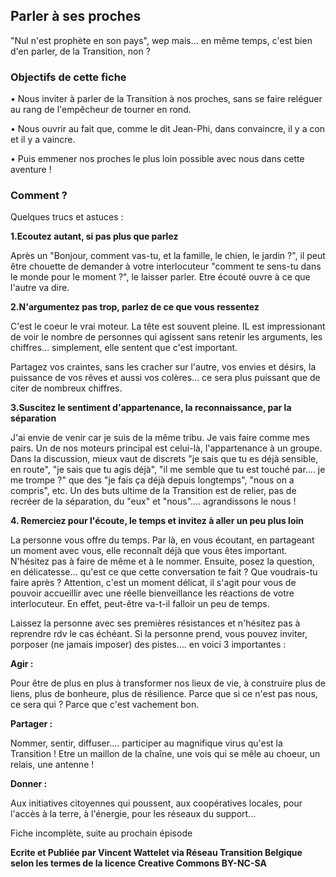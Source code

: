 ## Parler à ses proches

"Nul n'est prophète en son pays", wep mais... en même temps, c'est bien d'en parler, de la Transition, non ?

### **Objectifs de cette fiche**

• Nous inviter à parler de la Transition à nos proches, sans se faire reléguer au rang de l'empêcheur de tourner en rond.

• Nous ouvrir au fait que, comme le dit Jean-Phi, dans convaincre, il y a con et il y a vaincre.

• Puis emmener nos proches le plus loin possible avec nous dans cette aventure !

### **Comment ?**

Quelques trucs et astuces :

**1.Ecoutez autant, si pas plus que parlez**

Après un "Bonjour, comment vas-tu, et la famille, le chien, le jardin ?", il peut être chouette de demander à votre interlocuteur "comment te sens-tu dans le monde pour le moment ?", le laisser parler. Etre écouté ouvre à ce que l'autre va dire.

**2.N'argumentez pas trop, parlez de ce que vous ressentez**

C'est le coeur le vrai moteur. La tête est souvent pleine. IL est impressionant de voir le nombre de personnes qui agissent sans retenir les arguments, les chiffres... simplement, elle sentent que c'est important.

Partagez vos craintes, sans les cracher sur l'autre, vos envies et désirs, la puissance de vos rêves et aussi vos colères... ce sera plus puissant que de citer de nombreux chiffres.

**3.Suscitez le sentiment d'appartenance, la reconnaissance, par la séparation**

J'ai envie de venir car je suis de la même tribu. Je vais faire comme mes pairs. Un de nos moteurs principal est celui-là, l'appartenance à un groupe. Dans la discussion, mieux vaut de discrets "je sais que tu es déjà sensible, en route", "je sais que tu agis déjà", "il me semble que tu est touché par.... je me trompe ?" que des "je fais ça déjà depuis longtemps", "nous on a compris", etc. Un des buts ultime de la Transition est de relier, pas de recréer de la séparation, du "eux" et "nous".... agrandissons le nous !

**4. Remerciez pour l'écoute, le temps et invitez à aller un peu plus loin**

La personne vous offre du temps. Par là, en vous écoutant, en partageant un moment avec vous, elle reconnaît déjà que vous êtes important. N'hésitez pas à faire de même et à le nommer. Ensuite, posez la question, en délicatesse... qu'est ce que cette conversation te fait ? Que voudrais-tu faire après ? Attention, c'est un moment délicat, il s'agit pour vous de pouvoir accueillir avec une réelle bienveillance les réactions de votre interlocuteur. En effet, peut-être va-t-il falloir un peu de temps.

Laissez la personne avec ses premières résistances et n'hésitez pas à reprendre rdv le cas échéant. Si la personne prend, vous pouvez inviter, porposer (ne jamais imposer) des pistes.... en voici 3 importantes :

**Agir :**

Pour être de plus en plus à transformer nos lieux de vie, à construire plus de liens, plus de bonheure, plus de résilience. Parce que si ce n'est pas nous, ce sera qui ? Parce que c'est vachement bon.

**Partager :**

Nommer, sentir, diffuser.... participer au magnifique virus qu'est la Transition ! Etre un maillon de la chaîne, une vois qui se mêle au choeur, un relais, une antenne !

**Donner :**

Aux initiatives citoyennes qui poussent, aux coopératives locales, pour l'accès à la terre, à l'énergie, pour les réseaux du support... 

Fiche incomplète, suite au prochain épisode

**Ecrite et Publiée par Vincent Wattelet via Réseau Transition Belgique selon les termes de la licence Creative Commons BY-NC-SA**
